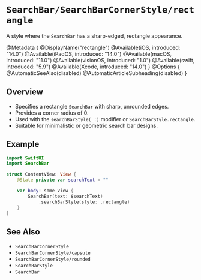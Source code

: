 # ``SearchBar/SearchBarCornerStyle/rectangle``

A style where the `SearchBar` has a sharp-edged, rectangle appearance.

@Metadata {
    @DisplayName("rectangle")
    @Available(iOS, introduced: "14.0")
    @Available(iPadOS, introduced: "14.0")
    @Available(macOS, introduced: "11.0")
    @Available(visionOS, introduced: "1.0")
    @Available(swift, introduced: "5.9")
    @Available(Xcode, introduced: "14.0")
}
@Options {
    @AutomaticSeeAlso(disabled)
    @AutomaticArticleSubheading(disabled)
}

## Overview

- Specifies a rectangle `SearchBar` with sharp, unrounded edges.
- Provides a corner radius of 0.
- Used with the `searchBarStyle(_:)` modifier or `SearchBarStyle.rectangle`.
- Suitable for minimalistic or geometric search bar designs.

## Example

```swift
import SwiftUI
import SearchBar

struct ContentView: View {
    @State private var searchText = ""

    var body: some View {
        SearchBar(text: $searchText)
            .searchBarStyle(style: .rectangle)
    }
}
```

## See Also

- ``SearchBarCornerStyle``
- ``SearchBarCornerStyle/capsule``
- ``SearchBarCornerStyle/rounded``
- ``SearchBarStyle``
- ``SearchBar``
